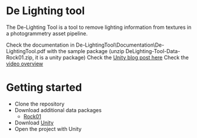 # De Lighting tool

The De-Lighting Tool is a tool to remove lighting information from textures in a photogrammetry asset pipeline.

Check the documentation in De-LightingTool\Documentation\De-LightingTool.pdf 
with the sample package (unzip DeLighting-Tool-Data-Rock01.zip, it is a unity package)
Check the [Unity blog post here](https://cms-labs.hq.unity3d.com/article/experimental-feature-de-lighting-tool)
Check the [video overview](https://www.youtube.com/edit?o=U&video_id=Mo96vqMqnwA)



# Getting started

  - Clone the repository
  - Download additional data packages
    - [Rock01](https://drive.google.com/open?id=0B64mj1Z7L8ZpNmFoYy1TcXpDT1E)
  - Download [Unity](https://store.unity.com)
  - Open the project with Unity